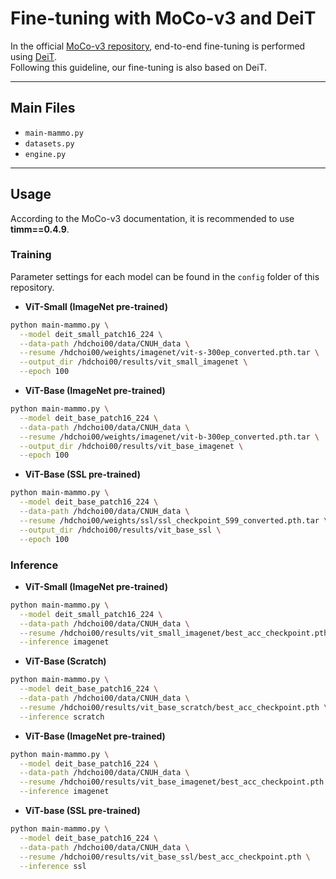 # Fine-tuning with MoCo-v3 and DeiT

In the official [MoCo-v3 repository](https://github.com/facebookresearch/moco-v3), end-to-end fine-tuning is performed using [DeiT](https://github.com/facebookresearch/deit).  
Following this guideline, our fine-tuning is also based on DeiT.

---

## Main Files
- `main-mammo.py`
- `datasets.py`
- `engine.py`

---

## Usage

According to the MoCo-v3 documentation, it is recommended to use **timm==0.4.9**.

### Training

Parameter settings for each model can be found in the `config` folder of this repository.

- **ViT-Small (ImageNet pre-trained)**
```bash
python main-mammo.py \
  --model deit_small_patch16_224 \
  --data-path /hdchoi00/data/CNUH_data \
  --resume /hdchoi00/weights/imagenet/vit-s-300ep_converted.pth.tar \
  --output_dir /hdchoi00/results/vit_small_imagenet \
  --epoch 100
```
- **ViT-Base (ImageNet pre-trained)**
```bash
python main-mammo.py \
  --model deit_base_patch16_224 \
  --data-path /hdchoi00/data/CNUH_data \
  --resume /hdchoi00/weights/imagenet/vit-b-300ep_converted.pth.tar \
  --output_dir /hdchoi00/results/vit_base_imagenet \
  --epoch 100
```
- **ViT-Base (SSL pre-trained)**
```bash
python main-mammo.py \
  --model deit_base_patch16_224 \
  --data-path /hdchoi00/data/CNUH_data \
  --resume /hdchoi00/weights/ssl/ssl_checkpoint_599_converted.pth.tar \
  --output_dir /hdchoi00/results/vit_base_ssl \
  --epoch 100
```

### Inference

- **ViT-Small (ImageNet pre-trained)**
```bash
python main-mammo.py \
  --model deit_small_patch16_224 \
  --data-path /hdchoi00/data/CNUH_data \
  --resume /hdchoi00/results/vit_small_imagenet/best_acc_checkpoint.pth \
  --inference imagenet
```

- **ViT-Base (Scratch)**
```bash
python main-mammo.py \
  --model deit_base_patch16_224 \
  --data-path /hdchoi00/data/CNUH_data \
  --resume /hdchoi00/results/vit_base_scratch/best_acc_checkpoint.pth \
  --inference scratch
```

- **ViT-Base (ImageNet pre-trained)**
```bash
python main-mammo.py \
  --model deit_base_patch16_224 \
  --data-path /hdchoi00/data/CNUH_data \
  --resume /hdchoi00/results/vit_base_imagenet/best_acc_checkpoint.pth \
  --inference imagenet
```

- **ViT-base (SSL pre-trained)**
```bash
python main-mammo.py \
  --model deit_base_patch16_224 \
  --data-path /hdchoi00/data/CNUH_data \
  --resume /hdchoi00/results/vit_base_ssl/best_acc_checkpoint.pth \
  --inference ssl
